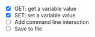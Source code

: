 - [x] GET: get a variable value
- [x] SET: set a variable value
- [ ] Add command line interaction
- [ ] Save to file